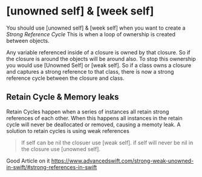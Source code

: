 # [unowned self] & [week self]

You should use [unowned self] & [week self] when you want to create a *Strong Reference Cycle* This is when a loop of ownership is created between
objects.

Any variable referenced inside of a closure is owned by that closure. So if the closure is around the objects will be around also. To stop this
ownership you would use [Unowned Self] or [weak self]. So if a class owns a closure and captures a strong reference to that class, there is now a strong
reference cycle between the closure and class. 


## Retain Cycle & Memory leaks
Retain Cycles happen when a series of instances all retain strong references of each other. When this happens all instances in the retain cycle will 
never be deallocated or removed, causing a memoty leak. A solution to retain cycles is using weak references 


> If self can be nil the closuer use [weak self].
> if self will never be nil in the closure use [unowned self]. 

Good Article on it https://www.advancedswift.com/strong-weak-unowned-in-swift/#strong-references-in-swift
